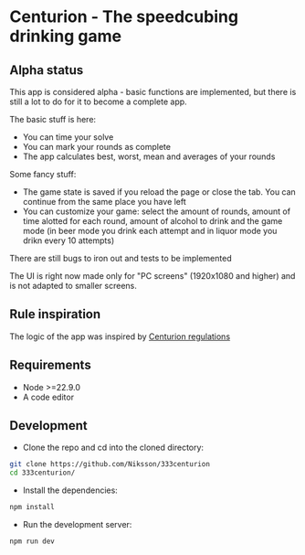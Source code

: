 # Centurion - The speedcubing drinking game

## Alpha status

This app is considered alpha - basic functions are implemented, but there is
still a lot to do for it to become a complete app.

The basic stuff is here:

- You can time your solve
- You can mark your rounds as complete
- The app calculates best, worst, mean and averages of your rounds

Some fancy stuff:

- The game state is saved if you reload the page or close the tab.
  You can continue from the same place you have left
- You can customize your game: select the amount of rounds, amount
  of time alotted for each round, amount of alcohol to drink and
  the game mode (in beer mode you drink each attempt and in liquor
  mode you drikn every 10 attempts)

There are still bugs to iron out and tests to be implemented

The UI is right now made only for "PC screens" (1920x1080 and higher) and
is not adapted to smaller screens.

## Rule inspiration

The logic of the app was inspired by [Centurion regulations](https://docs.google.com/document/d/1E0HR36tRbCK6hXiwavSnsNiJxXqOYpcEqVpdWdf8cXU/edit?usp=sharing)

## Requirements

- Node >=22.9.0
- A code editor

## Development

- Clone the repo and cd into the cloned directory:

```sh
git clone https://github.com/Niksson/333centurion
cd 333centurion/
```

- Install the dependencies:

```sh
npm install
```

- Run the development server:

```sh
npm run dev
```
